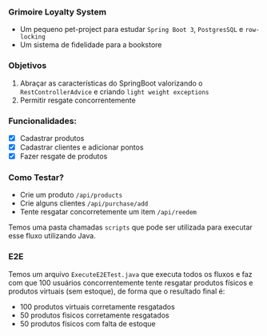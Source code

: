 ### Grimoire Loyalty System

- Um pequeno pet-project para estudar `Spring Boot 3`, `PostgresSQL` e `row-locking`
- Um sistema de fidelidade para a bookstore

### Objetivos

1. Abraçar as características do SpringBoot valorizando o `RestControllerAdvice` e criando `light weight exceptions`
2. Permitir resgate concorrentemente

### Funcionalidades:

- [x] Cadastrar produtos
- [x] Cadastrar clientes e adicionar pontos
- [X] Fazer resgate de produtos

### Como Testar?

- Crie um produto `/api/products`
- Crie alguns clientes `/api/purchase/add`
- Tente resgatar concorretemente um item `/api/reedem`

Temos uma pasta chamadas `scripts` que pode ser utilizada para executar esse fluxo utilizando Java.

### E2E

Temos um arquivo `ExecuteE2ETest.java` que executa todos os fluxos e faz com que 100 usuários concorrentemente tente resgatar produtos físicos e produtos virtuais (sem estoque), de forma que o resultado final é:

- 100 produtos virtuais corretamente resgatados
- 50 produtos fisicos corretamente resgatados
- 50 produtos físicos com falta de estoque